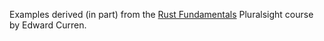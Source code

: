 Examples derived (in part) from the [Rust
Fundamentals](https://www.pluralsight.com/courses/fundamentals-rust)
Pluralsight course by Edward Curren.
